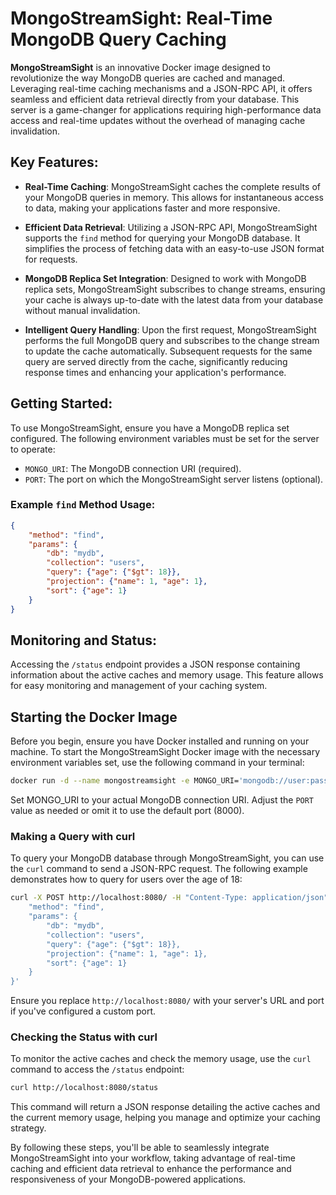 # MongoStreamSight: Real-Time MongoDB Query Caching

**MongoStreamSight** is an innovative Docker image designed to revolutionize the way MongoDB queries are cached and managed. Leveraging real-time caching mechanisms and a JSON-RPC API, it offers seamless and efficient data retrieval directly from your database. This server is a game-changer for applications requiring high-performance data access and real-time updates without the overhead of managing cache invalidation.

## Key Features:

- **Real-Time Caching**: MongoStreamSight caches the complete results of your MongoDB queries in memory. This allows for instantaneous access to data, making your applications faster and more responsive.

- **Efficient Data Retrieval**: Utilizing a JSON-RPC API, MongoStreamSight supports the `find` method for querying your MongoDB database. It simplifies the process of fetching data with an easy-to-use JSON format for requests.

- **MongoDB Replica Set Integration**: Designed to work with MongoDB replica sets, MongoStreamSight subscribes to change streams, ensuring your cache is always up-to-date with the latest data from your database without manual invalidation.

- **Intelligent Query Handling**: Upon the first request, MongoStreamSight performs the full MongoDB query and subscribes to the change stream to update the cache automatically. Subsequent requests for the same query are served directly from the cache, significantly reducing response times and enhancing your application's performance.

## Getting Started:

To use MongoStreamSight, ensure you have a MongoDB replica set configured. The following environment variables must be set for the server to operate:

- `MONGO_URI`: The MongoDB connection URI (required).
- `PORT`: The port on which the MongoStreamSight server listens (optional).

### Example `find` Method Usage:

```json
{
    "method": "find",
    "params": {
        "db": "mydb",
        "collection": "users",
        "query": {"age": {"$gt": 18}},
        "projection": {"name": 1, "age": 1},
        "sort": {"age": 1}
    }
}
```

## Monitoring and Status:

Accessing the `/status` endpoint provides a JSON response containing information about the active caches and memory usage. This feature allows for easy monitoring and management of your caching system.

## Starting the Docker Image

Before you begin, ensure you have Docker installed and running on your machine. To start the MongoStreamSight Docker image with the necessary environment variables set, use the following command in your terminal:

```sh
docker run -d --name mongostreamsight -e MONGO_URI='mongodb://user:password@server1/admin?replicaSet=rs0' -e PORT=8080 -p 8080:8080 ktekosi/mongostreamsight
```

Set MONGO_URI to your actual MongoDB connection URI. Adjust the `PORT` value as needed or omit it to use the default port (8000).

### Making a Query with curl

To query your MongoDB database through MongoStreamSight, you can use the `curl` command to send a JSON-RPC request. The following example demonstrates how to query for users over the age of 18:

```sh
curl -X POST http://localhost:8080/ -H "Content-Type: application/json" -d '{
    "method": "find",
    "params": {
        "db": "mydb",
        "collection": "users",
        "query": {"age": {"$gt": 18}},
        "projection": {"name": 1, "age": 1},
        "sort": {"age": 1}
    }
}'
```

Ensure you replace `http://localhost:8080/` with your server's URL and port if you've configured a custom port.

### Checking the Status with curl

To monitor the active caches and check the memory usage, use the `curl` command to access the `/status` endpoint:

```sh
curl http://localhost:8080/status
```

This command will return a JSON response detailing the active caches and the current memory usage, helping you manage and optimize your caching strategy.

By following these steps, you'll be able to seamlessly integrate MongoStreamSight into your workflow, taking advantage of real-time caching and efficient data retrieval to enhance the performance and responsiveness of your MongoDB-powered applications.
